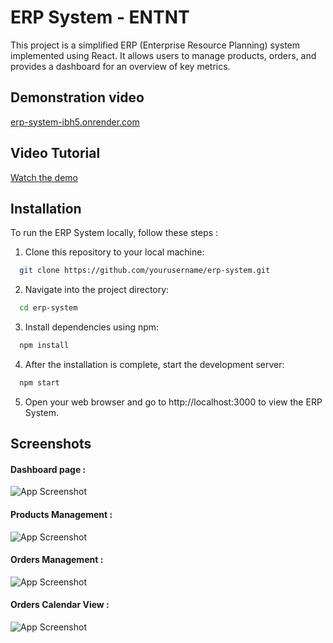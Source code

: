 
# ERP System - ENTNT

This project is a simplified ERP (Enterprise Resource Planning) system implemented using React. It allows users to manage products, orders, and provides a dashboard for an overview of key metrics.

## Demonstration video

[erp-system-ibh5.onrender.com](https://erp-system-ibh5.onrender.com)

## Video Tutorial
[Watch the demo](https://youtu.be/jBqRmSECge0)

## Installation

To run the ERP System locally, follow these steps :

1. Clone this repository to your local machine:

```bash
  git clone https://github.com/yourusername/erp-system.git
```
    
2. Navigate into the project directory:

```bash
  cd erp-system
```

3. Install dependencies using npm:

```bash
  npm install
```

4. After the installation is complete, start the development server:
```bash
  npm start
```

5. Open your web browser and go to http://localhost:3000 to view the ERP System.
## Screenshots

#### Dashboard page : 

![App Screenshot](https://res.cloudinary.com/dpduqkvf0/image/upload/v1710423101/ERP%20System/pgjumw6aq3h7ju7lcv1e.png)

#### Products Management : 

![App Screenshot](https://res.cloudinary.com/dpduqkvf0/image/upload/v1710423102/ERP%20System/ovonqwf3cobnxnhhdlj7.png)

#### Orders Management : 

![App Screenshot](https://res.cloudinary.com/dpduqkvf0/image/upload/v1710423101/ERP%20System/urvgz4rrkdybgso1fv4v.png)

#### Orders Calendar View : 

![App Screenshot](https://res.cloudinary.com/dpduqkvf0/image/upload/v1710423101/ERP%20System/mcc62ocd4b91emevhrur.png)
